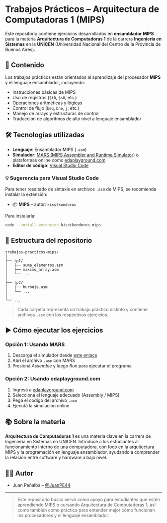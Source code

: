 # Trabajos Prácticos – Arquitectura de Computadoras 1 (MIPS)

Este repositorio contiene ejercicios desarrollados en **ensamblador MIPS** para la materia **Arquitectura de Computadoras 1** de la carrera **Ingeniería en Sistemas** en la **UNICEN** (Universidad Nacional del Centro de la Provincia de Buenos Aires).

## 🧠 Contenido

Los trabajos prácticos están orientados al aprendizaje del procesador **MIPS** y el lenguaje ensamblador, incluyendo:

- Instrucciones básicas de MIPS
- Uso de registros (`$t0`, `$s0`, etc.)
- Operaciones aritméticas y lógicas
- Control de flujo (`beq`, `bne`, `j`, etc.)
- Manejo de arrays y estructuras de control
- Traducción de algoritmos de alto nivel a lenguaje ensamblador

## 🛠️ Tecnologías utilizadas

- **Lenguaje**: Ensamblador MIPS (`.asm`)
- **Simulador**: [MARS (MIPS Assembler and Runtime Simulator)](http://courses.missouristate.edu/kenvollmar/mars/) o plataformas online como [edaplayground.com](https://edaplayground.com/)
- **Editor de código**: [Visual Studio Code](https://code.visualstudio.com/)

### 💡 Sugerencia para Visual Studio Code

Para tener resaltado de sintaxis en archivos `.asm` de MIPS, se recomienda instalar la extensión:

- 📦 **MIPS** – autor: `kisstkondoros`

Para instalarla:
```bash
code --install-extension kisstkondoros.mips
```

## 📁 Estructura del repositorio

```
trabajos-practicos-mips/
│
├── tp1/
│   ├── suma_elementos.asm
│   ├── maximo_array.asm
│   └── ...
│
├── tp2/
│   ├── burbuja.asm
│   └── ...
│
└── ...
```

> Cada carpeta representa un trabajo práctico distinto y contiene archivos `.asm` con los respectivos ejercicios.

## ▶️ Cómo ejecutar los ejercicios

### Opción 1: Usando MARS
1. Descargá el simulador desde [este enlace](http://courses.missouristate.edu/kenvollmar/mars/)
2. Abrí el archivo `.asm` con MARS
3. Presioná *Assemble* y luego *Run* para ejecutar el programa

### Opción 2: Usando edaplayground.com
1. Ingresá a [edaplayground.com](https://edaplayground.com/)
2. Seleccioná el lenguaje adecuado (Assembly / MIPS)
3. Pegá el código del archivo `.asm`
4. Ejecutá la simulación online

## 📚 Sobre la materia

**Arquitectura de Computadoras 1** es una materia clave en la carrera de Ingeniería en Sistemas en UNICEN. Introduce a los estudiantes al funcionamiento interno de una computadora, con foco en la arquitectura MIPS y la programación en lenguaje ensamblador, ayudando a comprender la relación entre software y hardware a bajo nivel.

## 👨‍💻 Autor

- Juan Peñalba – [@JuanPE44](https://github.com/JuanPE44)

---

> Este repositorio busca servir como apoyo para estudiantes que estén aprendiendo MIPS o cursando Arquitectura de Computadoras 1, así como también como práctica para entender mejor cómo funcionan los procesadores y el lenguaje ensamblador.
